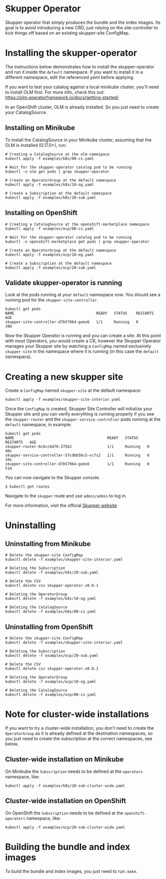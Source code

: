 # Skupper Operator

Skupper operator that simply produces the bundle and the index images.
Its goal is to avoid introducing a new CRD, just relying on the site-controller
to kick things off based on an existing skupper-site ConfigMap.

# Installing the skupper-operator


The instructions below demonstrates how to install the skupper-operator
and run it inside the `default` namespace. If you want to install it in
a different namespace, edit the referenced yaml before applying.

If you want to test your catalog against a local minikube cluster,
you'll need to install OLM first. For more info, check this out:
https://olm.operatorframework.io/docs/getting-started/

In an OpenShift cluster, OLM is already installed. So you just need to 
create your CatalogSource.


## Installing on Minikube

To install the CatalogSource in your Minikube cluster, assuming  that
the OLM is installed (0.17.0+), run:

```
# Creating a CatalogSource at the olm namespace
kubectl apply -f examples/k8s/00-cs.yaml

# Wait for the skupper-operator catalog pod to be running
kubectl -n olm get pods | grep skupper-operator

# Create an OperatorGroup at the default namespace
kubectl apply -f examples/k8s/10-og.yaml

# Create a Subscription at the default namespace
kubectl apply -f examples/k8s/20-sub.yaml
```

## Installing on OpenShift

```
# Creating a CatalogSource at the openshift-marketplace namespace
kubectl apply -f examples/ocp/00-cs.yaml

# Wait for the skupper-operator catalog pod to be running
kubectl -n openshift-marketplace get pods | grep skupper-operator

# Create an OperatorGroup at the default namespace
kubectl apply -f examples/ocp/10-og.yaml

# Create a Subscription at the default namespace
kubectl apply -f examples/ocp/20-sub.yaml
```

## Validate skupper-operator is running

Look at the pods running at your `default` namespace now. You should 
see a running pod for the `skupper-site-controller`.

```
kubectl get pods
NAME                                     READY   STATUS    RESTARTS   AGE
skupper-site-controller-d7b57964-gxms6   1/1     Running   0          39m
```

Now the Skupper Operator is running and you can create a site. 
At this point with most Operators, you would create a CR, however 
the Skupper Operator manages your
Skupper site by watching a `ConfigMap` named exclusively `skupper-site`
in the namespace where it is running (in this case the `default` namespace).

# Creating a new skupper site

Create a `ConfigMap` named `skupper-site` at the default namespace:

```
kubectl apply -f examples/skupper-site-interior.yaml
```

Once the `ConfigMap` is created, Skupper Site Controller will initialize
your Skupper site and you can verify everything is running properly if you
see the `skupper-router` and the `skupper-service-controller` pods running
at the `default` namespace, in example:

```
kubectl get pods
NAME                                          READY   STATUS    RESTARTS   AGE
skupper-router-8c6cc6d76-27562                1/1     Running   0          40s
skupper-service-controller-57cdbb56c5-vc7s2   1/1     Running   0          34s
skupper-site-controller-d7b57964-gxms6        1/1     Running   0          51m
```

You can now navigate to the Skupper console.

```
$ kubectl get routes
```

Navigate to the `skupper` route and use `admin/admin` to log in.


For more information, visit the official [Skupper website](https://skupper.io)

# Uninstalling

## Uninstalling from Minikube

```
# Delete the skupper-site ConfigMap
kubectl delete -f examples/skupper-site-interior.yaml

# Deleting the Subscription
kubectl delete -f examples/k8s/20-sub.yaml

# Delete the CSV
kubectl delete csv skupper-operator.v0.0.1

# Deleting the OperatorGroup
kubectl delete -f examples/k8s/10-og.yaml

# Deleting the CatalogSource
kubectl delete -f examples/k8s/00-cs.yaml
```

## Uninstalling from OpenShift

```
# Delete the skupper-site ConfigMap
kubectl delete -f examples/skupper-site-interior.yaml

# Deleting the Subscription
kubectl delete -f examples/ocp/20-sub.yaml

# Delete the CSV
kubectl delete csv skupper-operator.v0.0.1

# Deleting the OperatorGroup
kubectl delete -f examples/ocp/10-og.yaml

# Deleting the CatalogSource
kubectl delete -f examples/ocp/00-cs.yaml
```

# Note for cluster-wide installations

If you want to try a cluster-wide installation, you don't need
to create the `OperatorGroup` as it is already defined at the
destination namespaces, so you just need to create the subscription
at the correct namespaces, see below.

## Cluster-wide installation on Minikube

On Minikube the `Subscription` needs to be defined at the `operators` namespace, like:

```
kubectl apply -f examples/k8s/20-sub-cluster-wide.yaml
```

## Cluster-wide installation on OpenShift

On OpenShift the `Subscription` needs to be defined at the `openshift-operators` namespace, like:

```
kubectl apply -f examples/ocp/20-sub-cluster-wide.yaml
```

# Building the bundle and index images

To build the bundle and index images, you just need to run: `make`.
